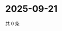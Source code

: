 # 2025-09-21

共 0 条

<!-- BEGIN ZHIHUVIDEO -->
<!-- 最后更新时间 Sun Sep 21 2025 07:09:36 GMT+0800 (China Standard Time) -->

<!-- END ZHIHUVIDEO -->
